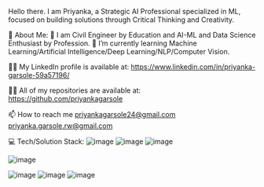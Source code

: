 Hello there. 
I am Priyanka, a Strategic AI Professional specialized in ML, focused on building solutions through Critical Thinking and Creativity. 

💫 About Me:
🔭 I am Civil Engineer by Education and AI-ML and Data Science Enthusiast by Profession.
🌱 I’m currently learning Machine Learning/Artificial Intelligence/Deep Learning/NLP/Computer Vision.

👨‍💻 My LinkedIn profile is available at:
https://www.linkedin.com/in/priyanka-garsole-59a57196/

👨‍💻 All of my repositories are available at:
https://github.com/priyankagarsole

📫 How to reach me 
priyankagarsole24@gmail.com
priyanka.garsole.rw@gmail.com


💻 Tech/Solution Stack:
![image](https://user-images.githubusercontent.com/66243949/207801662-b8105049-dadf-4fa3-8c44-d84c74265cd9.png) 
![image](https://user-images.githubusercontent.com/66243949/207808508-9ef7a03f-da95-4282-a704-6525d2db696c.png) ![image](https://user-images.githubusercontent.com/66243949/207804248-e92ef565-0336-46c9-9773-6674620a59d7.png)  

![image](https://user-images.githubusercontent.com/66243949/207809573-c8e13271-ff25-4c77-b988-c33b7afd712a.png)

![image](https://user-images.githubusercontent.com/66243949/207805625-03b399e7-895f-4bf8-99de-46f44ce5e0d8.png)
![image](https://user-images.githubusercontent.com/66243949/207806789-3d2729ef-245d-456c-a814-1c6035c6faf0.png) ![image](https://user-images.githubusercontent.com/66243949/207806898-d847a7a2-e0e2-4640-a161-9407f43b933e.png)


 





